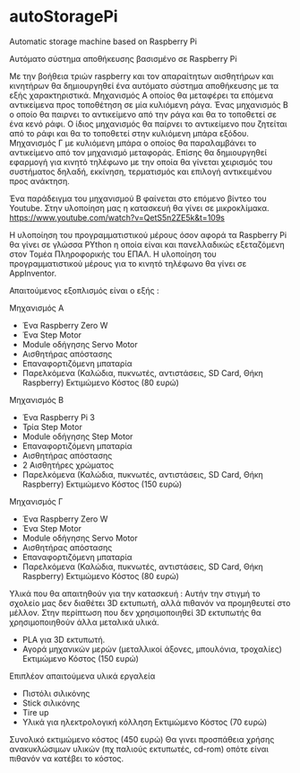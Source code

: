 # autoStoragePi
Automatic storage machine based on Raspberry Pi

Αυτόματο σύστημα αποθήκευσης βασισμένο σε Raspberry Pi

Με την βοήθεια τριών raspberry και τον απαραίτητων αισθητήρων και κινητήρων θα δημιουργηθεί ένα αυτόματο σύστημα αποθήκευσης με τα εξής χαρακτηριστικά.
Μηχανισμός Α οποίος θα μεταφέρει τα επόμενα αντικείμενα προς τοποθέτηση σε μία κυλιόμενη ράγα.
Ένας μηχανισμός Β ο οποίο θα παιρνει το αντικείμενο από την ράγα και θα το τοποθετεί σε ένα κενό ράφι. Ο ίδιος μηχανισμός θα παίρνει το αντικείμενο που ζητείται από το ράφι και θα το τοποθετεί στην κυλιόμενη μπάρα εξόδου.
Μηχανισμός Γ με κυλιόμενη μπάρα ο οποίος θα παραλαμβάνει το αντικείμενο από τον μηχανισμό μεταφοράς. Επίσης θα δημιουργηθεί εφαρμογή για κινητό τηλέφωνο με την οποία θα γίνεται χειρισμός του συστήματος δηλαδή, εκκίνηση, τερματισμός και επιλογή αντικειμένου προς ανάκτηση.

Ένα παράδειγμα του μηχανισμού Β φαίνεται στο επόμενο βίντεο του Youtube. Στην υλοποίηση μας η κατασκευή θα γίνει σε μικροκλίμακα.
https://www.youtube.com/watch?v=QetS5n2ZE5k&t=109s

Η υλοποίηση του προγραμματιστικού μέρους όσον αφορά τα Raspberry Pi θα γίνει σε γλώσσα PYthon η οποία είναι και πανελλαδικώς εξεταζόμενη στον Τομέα Πληροφορικής του ΕΠΑΛ. Η υλοποίηση του προγραμματιστικού μέρους για το κινητό τηλέφωνο θα γίνει σε AppInventor.

Απαιτούμενος εξοπλισμός είναι ο εξής :

Μηχανισμός Α
- Ένα Raspberry Zero W
- Ένα Step Motor
- Module οδήγησης Servo Motor
- Αισθητήρας απόστασης
- Επαναφορτιζόμενη μπαταρία
- Παρελκόμενα (Καλώδια, πυκνωτές, αντιστάσεις, SD Card, Θήκη Raspberry)
Εκτιμώμενο Κόστος (80 ευρώ)

Μηχανισμός Β
- Ένα Raspberry Pi 3
- Τρία Step Motor
- Module οδήγησης Step Motor
- Επαναφορτιζόμενη μπαταρία
- Αισθητήρας απόστασης
- 2 Αισθητήρες χρώματος
- Παρελκόμενα (Καλώδια, πυκνωτές, αντιστάσεις, SD Card, Θήκη Raspberry)
Εκτιμώμενο Κόστος (150 ευρώ)

Μηχανισμός Γ
- Ένα Raspberry Zero W
- Ένα Step Motor
- Module οδήγησης Servo Motor
- Αισθητήρας απόστασης
- Επαναφορτιζόμενη μπαταρία
- Παρελκόμενα (Καλώδια, πυκνωτές, αντιστάσεις, SD Card, Θήκη Raspberry)
Εκτιμώμενο Κόστος (80 ευρώ)


Υλικά που θα απαιτηθούν για την κατασκευή :
Αυτήν την στιγμή το σχολείο μας δεν διαθέτει 3D εκτυπωτή, αλλά πιθανόν να προμηθευτεί στο μέλλον. Στην περίπτωση που δεν χρησιμοποιηθεί 3D εκτυπωτής θα χρησιμοποιηθούν άλλα μεταλικά υλικά.
- PLA για 3D εκτυπωτή.
- Αγορά μηχανικών μερών (μεταλλικοί άξονες, μπουλόνια, τροχαλίες)
Εκτιμώμενο Κόστος (150 ευρώ)


Επιπλέον απαιτούμενα υλικά εργαλεία
- Πιστόλι σιλικόνης
- Stick σιλικόνης
- Tire up
- Υλικά για ηλεκτρολογική κόλληση
Εκτιμώμενο Κόστος (70 ευρώ)

Συνολικό εκτιμώμενο κόστος (450 ευρώ)
Θα γινει προσπάθεια χρήσης ανακυκλώσιμων υλικών (πχ παλιούς εκτυπωτές, cd-rom) οπότε είναι πιθανόν να κατέβει το κόστος.
